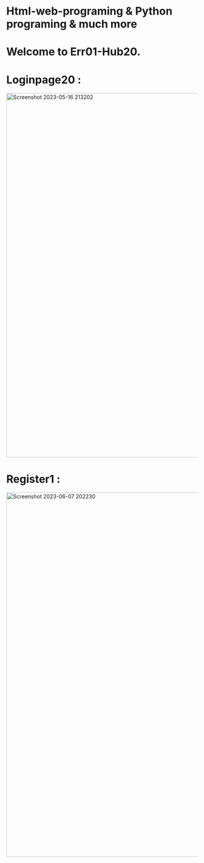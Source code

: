 # Html-web-programing & Python programing & much more 
# Welcome to Err01-Hub20. 
# Loginpage20 : 
<img width="960" alt="Screenshot 2023-05-16 213202" src="https://github.com/Err01-Hub20/Html-web-programing-/assets/132213761/fe760238-dc47-48fc-9248-d1823268a0cc">

# Register1 : 
<img width="960" alt="Screenshot 2023-06-07 202230" src="https://github.com/Err01-Hub20/Html-web-programing-/assets/132213761/45fda9a0-1817-4017-8bfa-c09149da22af">


